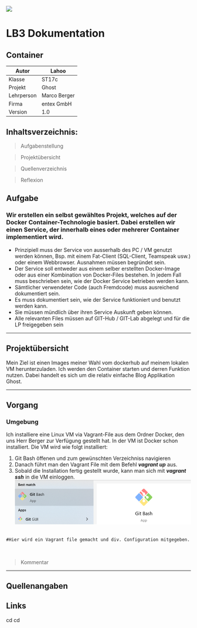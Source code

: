 ![](https://devopedia.org/images/article/101/8323.1565281088.png)
# LB3 Dokumentation
## Container


| Autor | Lahoo |
| ------ | ------ |
| Klasse | ST17c|
| Projekt | Ghost |
| Lehrperson | Marco Berger|
| Firma | entex GmbH|
| Version | 1.0 |


## Inhaltsverzeichnis:

  > Aufgabenstellung
  
  > Projektübersicht
  
  > Quellenverzeichnis
  
  > Reflexion


## Aufgabe
### Wir erstellen ein selbst gewähltes Projekt, welches auf der Docker Container-Technologie basiert. Dabei erstellen wir einen Service, der innerhalb eines oder mehrerer Container implementiert wird.

  -  Prinzipiell muss der Service von ausserhalb des PC / VM genutzt werden können, Bsp. mit einem Fat-Client (SQL-Client, Teamspeak usw.) oder einem Webbrowser. Ausnahmen müssen begründet sein.
  - Der Service soll entweder aus einem selber erstellten Docker-Image oder aus einer Kombination von Docker-Files bestehen. In jedem Fall muss beschrieben sein, wie der Docker Service betrieben werden kann.
  - Sämtlicher verwendeter Code (auch Fremdcode) muss ausreichend dokumentiert sein.
  -  Es muss dokumentiert sein, wie der Service funktioniert und benutzt werden kann.
  - Sie müssen mündlich über ihren Service Auskunft geben können.
  - Alle relevanten Files müssen auf GIT-Hub / GIT-Lab abgelegt und für die LP freigegeben sein
 *** 
## Projektübersicht
Mein Ziel ist einen Images meiner Wahl vom dockerhub auf meinem lokalen VM herunterzuladen. Ich werden den Container starten und derren Funktion nutzen. Dabei handelt es sich um die relativ einfache Blog Applikation Ghost.

*** 
## Vorgang 
### Umgebung
Ich installiere eine Linux VM via Vagrant-File aus dem Ordner Docker, den uns Herr Berger zur Verfügung gestellt hat. In der VM ist Docker schon installiert. Die VM wird wie folgt installiert:

1. Git Bash öffenen und zum gewünschten Verzeichniss navigieren
2. Danach führt man den Vagrant File mit dem Befehl ***vagrant up*** aus.
3. Sobald die Installation fertig gestellt wurde, kann man sich mit ***vagrant ssh*** in die VM einloggen.
 ![Bild1](1.png)
##

```
#Hier wird ein Vagrant file gemacht und div. Configuration mitgegeben.



```
> Kommentar


 *** 
## Quellenangaben
## Links
[1]: https://bscw.tbz.ch/bscw/bscw.cgi/d31416536/M300_LB2_IaC.pdf "Bewertungskriterien"
[2]: https://wiki.ubuntuusers.de/Serverdienste/ "Dienste"
[3]: https://github.com/mc-b/M300/tree/master/vagrant/web "Webserver"
[4]: https://github.com/mc-b/M300/tree/master/vagrant "Vagrant"
[5]: https://github.com/mc-b/M300/tree/master/20-Infrastruktur#-09---beispiele-f%C3%BCr-lb2 "Kapitel 20"
cd cd
